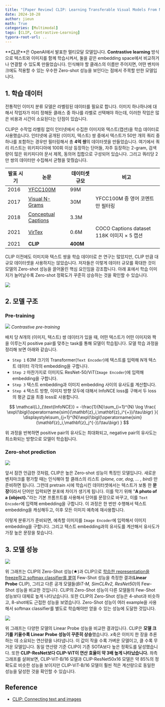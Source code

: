 ```yaml
---
title: "[Paper Review] CLIP: Learning Transferable Visual Models From Natural Language Supervision"
date: 2024-10-28
author: jieun
math: True
categories: [Multimodal]
tags: [CLIP, Contrastive-Learning]
typora-root-url: ..
---
```


**[CLIP](https://arxiv.org/pdf/2103.00020)**은 OpenAI에서 발표한 멀티모달 모델입니다. **Contrastive learning** 방식으로 텍스트와 이미지를 함께 학습시켜서, 둘을 같은 embedding space에서 비교하거나 연결할 수 있도록 만들었습니다. 인식해야 할 클래스의 이름만 주어지면, 어떤 벤치마크에도 적용할 수 있는 우수한 Zero-shot 성능을 보인다는 점에서 주목할 만한 모델입니다.

## 1. 학습 데이터

전통적인 이미지 분류 모델은 라벨링된 데이터를 필요로 합니다. 이미지 하나하나에 대해서 작업자가 미리 정해둔 클래스 중 하나를 라벨로 선택해야 하는데, 이러한 작업은 많은 비용과 시간이 소요된다는 단점이 있습니다.

CLIP은 수작업 라벨링 없이 인터넷에서 수집한 이미지와 텍스트(캡션)을 학습 데이터로 사용했습니다. 인터넷에 공개된 (이미지, 텍스트) 쌍 중에서 텍스트가 50만 개의 쿼리 중 하나를 포함하는 경우만 필터링해서 총 **4억 쌍**의 데이터셋을 만들었습니다. 여기에서 쿼리 리스트는 위키피디아에 100회 이상 등장하는 단어들, 자주 등장하는 2-gram, 검색량이 많은 위키피디아 문서 제목, 동의어 집합으로 구성되어 있습니다. 그리고 쿼리당 2만 쌍의 데이터만 수집해서 균형을 맞췄습니다.

| 발표 시기 | 논문                                                         | 데이터셋 규모 | 비고                                       |
| --------- | ------------------------------------------------------------ | ------------- | ------------------------------------------ |
| 2016      | [YFCC100M](https://arxiv.org/pdf/1503.01817) | 99M           |                                            |
| 2017      | [Visual N-Grams](https://arxiv.org/pdf/1612.09161) | 30M           | YFCC100M 중 영어 코멘트만 필터링           |
| 2018      | [Conceptual Captions](https://aclanthology.org/P18-1238.pdf) | 3.3M          |                                            |
| 2021      | [VirTex](https://arxiv.org/pdf/2006.06666) | 0.6M          | COCO Captions dataset 118K 이미지 × 5 캡션 |
| 2021      | **CLIP**                                                     | **400M**      |                                            |

CLIP 이전에도 이미지와 텍스트 쌍을 학습 데이터로 쓴 연구는 많았지만, CLIP 만큼 대규모 데이터셋을 사용하지는 않았습니다. 저자들은 이렇게 데이터 규모를 확대한 것이 모델의 Zero-shot 성능을 끌어올린 핵심 요인임을 강조합니다. 아래 표에서 학습 이미지가 늘어날수록 Zero-shot 정확도가 꾸준히 상승하는 것을 확인할 수 있습니다.

![](/assets/img/diffusion/clip_dataset.png)

## 2. 모델 구조

### Pre-training

![](/assets/img/diffusion/clip_pretrain.png)
_Contrastive pre-training_

배치 당 $N$개의 (이미지, 텍스트) 쌍 데이터가 있을 때, 어떤 텍스트가 어떤 이미지와 짝을 이루는지 positive pair를 맞추는 task를 통해 모델이 학습됩니다. 모델 학습 과정을 정리해 보면 아래와 같습니다.

- `Step 1` 63M 크기의 Transformer(`Text Encoder`)에 텍스트를 입력해 $N$개 텍스트 데이터 각각의 embedding을 구합니다.
- `Step 2` 마찬가지로 이미지도 ResNet-50/ViT(`Image Encoder`)에 입력해 embedding을 구합니다.
- `Step 3` 텍스트 embedding과 이미지 embedding 사이의 유사도를 계산합니다.
- `Step 4` 텍스트 방향, 이미지 방향 모두에 대해서 InfoNCE loss를 구해서 두 loss의 평균 값을 최종 loss로 사용합니다.

$$
\mathcal{L}_{\text{InfoNCE}}
= -\frac{1}{N}\sum_{i=1}^{N}
\log
\frac{
  \exp\!\bigl(\operatorname{sim}(\mathbf{z}_i,\mathbf{z}_i^{+})/\tau\bigr)
}{
  \displaystyle\sum_{j=1}^{N}\exp\!\bigl(\operatorname{sim}(\mathbf{z}_i,\mathbf{z}_j^{-})/\tau\bigr)
}
$$

위 과정을 반복하면 positive pair의 유사도는 최대화되고, negative pair의 유사도는 최소화되는 방향으로 모델이 학습됩니다. 

### Zero-shot prediction

![](/assets/img/diffusion/clip_zeroshot.png)

앞서 잠깐 언급한 것처럼, CLIP은 높은 Zero-shot 성능이 특징인 모델입니다. 새로운 벤치마크를 평가할 때는 인식해야 할 클래스의 리스트 *{plane, car, dog, ... , bird}* 만 준비하면 됩니다. 그런데 pretrain 시에 학습시킨 데이터셋에서는 텍스트가 보통 한 **문장**이라서 단어만 입력되면 분포에 차이가 생기게 됩니다. 이를 막기 위해 "**A photo of a {object}.**"라는 기본 프롬프트를 사용해서 단어를 문장으로 바꾸고, 이를 `Text Encoder`에 입력해 embedding을 구합니다. 이 과정은 한 번만 수행해서 텍스트 embedding을 캐싱해두고, 이후 모든 이미지 예측에 재사용합니다.

이렇게 분류기가 준비되면, 예측할 이미지를 `Image Encoder`에 입력해서 이미지 embedding을 구합니다. 그리고 텍스트 embedding과의 유사도를 계산해서 유사도가 가장 높은 문장을 찾습니다.

## 3. 모델 성능

![](/assets/img/diffusion/clip_performance1.png)

위 그래프는 CLIP의 Zero-Shot 성능(★)과 CLIP으로 <u>학습한 representation을 freeze하고 softmax classifier를 붙여</u> Few-Shot 성능을 측정한 결과(**Linear Probe** CLIP), 그리고 다른 공개 모델들(*BiT-M, SimCLRv2, ResNet50*)의 Few-Shot 성능을 비교한 것입니다. CLIP의 Zero-Shot 성능이 다른 모델들의 Few-Shot 성능보다 대체로 높게 나타났습니다. 또한 CLIP의 Zero-Shot 성능은 4-shot과 비슷하고, 8-shot에도 근접한 성능을 보였습니다. Zero-Shot 성능이 여러 example을 사용해서 softmax classifier를 별도로 학습해야만 얻을 수 있는 성능에 도달한 것입니다.

![](/assets/img/diffusion/clip_performance2.png)

위 그래프는 다양한 모델의 Linear Probe 성능을 비교한 결과입니다. CLIP은 **모델 크기를 키울수록 Linear Probe 성능이 꾸준히 상승**했습니다. $x$축은 이미지 한 장을 추론하는 데 소요되는 연산량을 나타냅니다. 이 값이 작을 수록 가벼운 모델이고, 클 수록 무거운 모델입니다. 동일 연산량 기준 CLIP이 기존 SOTA보다 높은 정확도를 달성했습니다. 또한 **CLIP-ResNet보다 CLIP-ViT이 연산 효율이 약 3배 높게 나타났습니다.** 좌측 그래프를 살펴보면, CLIP-ViT-B/16 모델과 CLIP-ResNet50x16 모델은 약 85%의 정확도로 비슷한 성능을 보이지만 CLIP-ViT-B/16 모델이 훨씬 적은 계산량으로 동일한 성능을 달성한 것을 확인할 수 있습니다.

## Reference

- [CLIP: Connecting text and images](https://openai.com/index/clip/)
